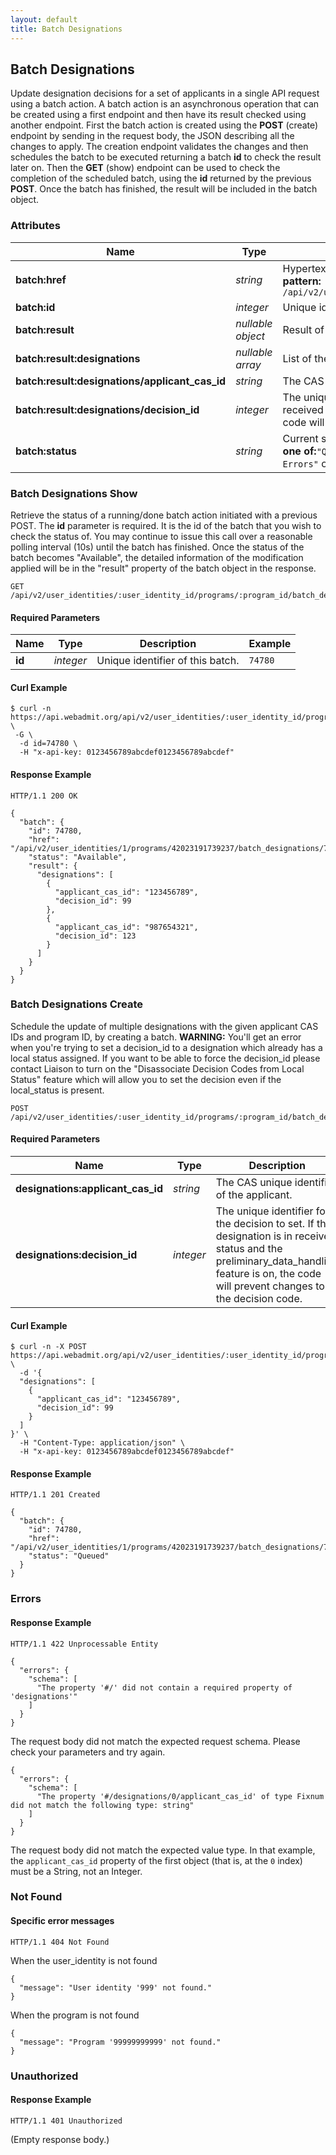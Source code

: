 ```yaml
---
layout: default
title: Batch Designations
---
```


<!-- WARNING: This is an automatically generated file.  Do not modify directly.  See script/generate-docs. -->

<h2><a name="resource-batch_designations">Batch Designations</a></h2>

<p>Update designation decisions for a set of applicants in a single API request using a batch action.
A batch action is an asynchronous operation that can be created using a first endpoint and then have its result checked
using another endpoint.
First the batch action is created using the <strong>POST</strong> (create) endpoint by sending in the request body, the JSON describing all the
changes to apply. The creation endpoint validates the changes and then schedules the batch to be executed returning a batch
<strong>id</strong> to check the result later on.
Then the <strong>GET</strong> (show) endpoint can be used to check the completion of the scheduled batch, using the <strong>id</strong> returned by the
previous <strong>POST</strong>. Once the batch has finished, the result will be included in the batch object.</p>


<h3>Attributes</h3>

<table><thead>
<tr>
<th>Name</th>
<th>Type</th>
<th>Description</th>
<th>Example</th>
</tr>
</thead><tbody>
<tr>
<td><strong>batch:href</strong></td>
<td><em>string</em></td>
<td>Hypertext reference to the batch.<br/> <strong>pattern:</strong> <code>/api/v2/user_identities/\d+/programs/\d+/batch_designations/\d+</code></td>
<td><code>&quot;/api/v2/user_identities/1/programs/42023191739237/batch_designations/74780&quot;</code></td>
</tr>
<tr>
<td><strong>batch:id</strong></td>
<td><em>integer</em></td>
<td>Unique identifier of this batch.</td>
<td><code>74780</code></td>
</tr>
<tr>
<td><strong>batch:result</strong></td>
<td><em>nullable object</em></td>
<td>Result of the batch</td>
<td><code>null</code></td>
</tr>
<tr>
<td><strong>batch:result:designations</strong></td>
<td><em>nullable array</em></td>
<td>List of the updated designations</td>
<td><code>[{&quot;applicant_cas_id&quot;:&quot;123456789&quot;,&quot;decision_id&quot;:99},{&quot;applicant_cas_id&quot;:&quot;987654321&quot;,&quot;decision_id&quot;:123}]</code></td>
</tr>
<tr>
<td><strong>batch:result:designations/applicant_cas_id</strong></td>
<td><em>string</em></td>
<td>The CAS unique identifier of the applicant.</td>
<td><code>&quot;123456789&quot;</code></td>
</tr>
<tr>
<td><strong>batch:result:designations/decision_id</strong></td>
<td><em>integer</em></td>
<td>The unique identifier for the decision to set. If the designation is in received status and the preliminary_data_handling feature is on, the code will prevent changes to the decision code.</td>
<td><code>99</code></td>
</tr>
<tr>
<td><strong>batch:status</strong></td>
<td><em>string</em></td>
<td>Current status of this batch.<br/> <strong>one of:</strong><code>&quot;Queued&quot;</code> or <code>&quot;In Progress&quot;</code> or <code>&quot;Available&quot;</code> or <code>&quot;Success With Errors&quot;</code> or <code>&quot;Failed&quot;</code></td>
<td><code>&quot;Available&quot;</code></td>
</tr>
</tbody></table>

<h3><a name="link-GET-batch_designations-/api/v2/user_identities/:user_identity_id/programs/:program_id/batch_designations/:id">Batch Designations Show</a></h3>

<p>Retrieve the status of a running/done batch action initiated with a previous POST. The <strong>id</strong> parameter is required. It is the id of the batch
that you wish to check the status of. You may continue to issue this call over a reasonable polling interval (10s) until the batch has finished.
Once the status of the batch becomes &quot;Available&quot;, the detailed information of the modification applied will be in the &quot;result&quot; property of the
batch object in the response.</p>

<pre><code>GET /api/v2/user_identities/:user_identity_id/programs/:program_id/batch_designations/:id
</code></pre>

<h4>Required Parameters</h4>

<table><thead>
<tr>
<th>Name</th>
<th>Type</th>
<th>Description</th>
<th>Example</th>
</tr>
</thead><tbody>
<tr>
<td><strong>id</strong></td>
<td><em>integer</em></td>
<td>Unique identifier of this batch.</td>
<td><code>74780</code></td>
</tr>
</tbody></table>

<h4>Curl Example</h4>

<pre lang="bash"><code>$ curl -n https://api.webadmit.org/api/v2/user_identities/:user_identity_id/programs/:program_id/batch_designations/:id \
 -G \
  -d id=74780 \
  -H &quot;x-api-key: 0123456789abcdef0123456789abcdef&quot;
</code></pre>

<h4>Response Example</h4>

<pre><code>HTTP/1.1 200 OK
</code></pre>

<pre lang="json"><code>{
  &quot;batch&quot;: {
    &quot;id&quot;: 74780,
    &quot;href&quot;: &quot;/api/v2/user_identities/1/programs/42023191739237/batch_designations/74780&quot;,
    &quot;status&quot;: &quot;Available&quot;,
    &quot;result&quot;: {
      &quot;designations&quot;: [
        {
          &quot;applicant_cas_id&quot;: &quot;123456789&quot;,
          &quot;decision_id&quot;: 99
        },
        {
          &quot;applicant_cas_id&quot;: &quot;987654321&quot;,
          &quot;decision_id&quot;: 123
        }
      ]
    }
  }
}
</code></pre>

<h3><a name="link-POST-batch_designations-/api/v2/user_identities/:user_identity_id/programs/:program_id/batch_designations">Batch Designations Create</a></h3>

<p>Schedule the update of multiple designations with the given applicant CAS IDs and program ID, by creating a batch.
<strong>WARNING:</strong> You&#39;ll get an error when you&#39;re trying to set a decision_id to a designation which already has a local status assigned.
If you want to be able to force the decision_id please contact Liaison to turn on the &quot;Disassociate Decision Codes from Local Status&quot;
feature which will allow you to set the decision even if the local_status is present.</p>

<pre><code>POST /api/v2/user_identities/:user_identity_id/programs/:program_id/batch_designations
</code></pre>

<h4>Required Parameters</h4>

<table><thead>
<tr>
<th>Name</th>
<th>Type</th>
<th>Description</th>
<th>Example</th>
</tr>
</thead><tbody>
<tr>
<td><strong>designations:applicant_cas_id</strong></td>
<td><em>string</em></td>
<td>The CAS unique identifier of the applicant.</td>
<td><code>&quot;123456789&quot;</code></td>
</tr>
<tr>
<td><strong>designations:decision_id</strong></td>
<td><em>integer</em></td>
<td>The unique identifier for the decision to set. If the designation is in received status and the preliminary_data_handling feature is on, the code will prevent changes to the decision code.</td>
<td><code>99</code></td>
</tr>
</tbody></table>

<h4>Curl Example</h4>

<pre lang="bash"><code>$ curl -n -X POST https://api.webadmit.org/api/v2/user_identities/:user_identity_id/programs/:program_id/batch_designations \
  -d &#39;{
  &quot;designations&quot;: [
    {
      &quot;applicant_cas_id&quot;: &quot;123456789&quot;,
      &quot;decision_id&quot;: 99
    }
  ]
}&#39; \
  -H &quot;Content-Type: application/json&quot; \
  -H &quot;x-api-key: 0123456789abcdef0123456789abcdef&quot;
</code></pre>

<h4>Response Example</h4>

<pre><code>HTTP/1.1 201 Created
</code></pre>

<pre lang="json"><code>{
  &quot;batch&quot;: {
    &quot;id&quot;: 74780,
    &quot;href&quot;: &quot;/api/v2/user_identities/1/programs/42023191739237/batch_designations/74780&quot;,
    &quot;status&quot;: &quot;Queued&quot;
  }
}
</code></pre>

<h3>Errors</h3>

<h4>Response Example</h4>

<pre><code>HTTP/1.1 422 Unprocessable Entity
</code></pre>

<pre lang="json"><code>{
  &quot;errors&quot;: {
    &quot;schema&quot;: [
      &quot;The property &#39;#/&#39; did not contain a required property of &#39;designations&#39;&quot;
    ]
  }
}
</code></pre>

<p>The request body did not match the expected request schema. Please check your parameters and try again.</p>

<pre lang="json"><code>{
  &quot;errors&quot;: {
    &quot;schema&quot;: [
      &quot;The property &#39;#/designations/0/applicant_cas_id&#39; of type Fixnum did not match the following type: string&quot;
    ]
  }
}
</code></pre>

<p>The request body did not match the expected value type. In that example, the <code>applicant_cas_id</code> property of the first object (that is, at the <code>0</code> index) must be a String, not an Integer.</p>

<h3>Not Found</h3>

<h4>Specific error messages</h4>

<pre><code>HTTP/1.1 404 Not Found
</code></pre>

<p>When the user_identity is not found</p>

<pre lang="json"><code>{
  &quot;message&quot;: &quot;User identity &#39;999&#39; not found.&quot;
}
</code></pre>

<p>When the program is not found</p>

<pre lang="json"><code>{
  &quot;message&quot;: &quot;Program &#39;99999999999&#39; not found.&quot;
}
</code></pre>

<h3>Unauthorized</h3>

<h4>Response Example</h4>

<pre><code>HTTP/1.1 401 Unauthorized
</code></pre>

<p>(Empty response body.)</p>

